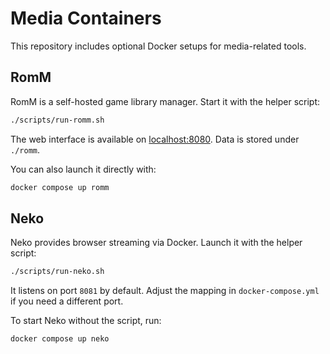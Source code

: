 # Media Containers

This repository includes optional Docker setups for media-related tools.

## RomM

RomM is a self-hosted game library manager. Start it with the helper script:

```bash
./scripts/run-romm.sh
```

The web interface is available on [localhost:8080](http://localhost:8080). Data is stored under `./romm`.

You can also launch it directly with:

```bash
docker compose up romm
```

## Neko

Neko provides browser streaming via Docker. Launch it with the helper script:

```bash
./scripts/run-neko.sh
```

It listens on port `8081` by default. Adjust the mapping in `docker-compose.yml` if you need a different port.

To start Neko without the script, run:

```bash
docker compose up neko
```
